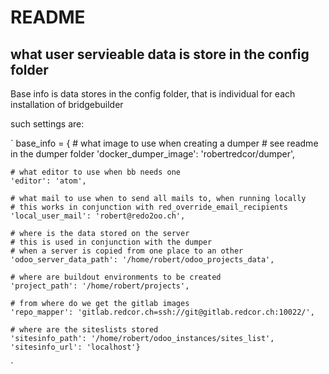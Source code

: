 # README
## what user servieable data is store in the config folder
Base info is data stores in the config folder, that is individual for each 
installation of bridgebuilder

such settings are:  

`
base_info = {
    # what image to use when creating a dumper
    # see readme in the dumper folder
    'docker_dumper_image': 'robertredcor/dumper',

    # what editor to use when bb needs one
    'editor': 'atom',

    # what mail to use when to send all mails to, when running locally
    # this works in conjunction with red_override_email_recipients
    'local_user_mail': 'robert@redo2oo.ch',

    # where is the data stored on the server
    # this is used in conjunction with the dumper
    # when a server is copied from one place to an other
    'odoo_server_data_path': '/home/robert/odoo_projects_data',

    # where are buildout environments to be created
    'project_path': '/home/robert/projects',

    # from where do we get the gitlab images
    'repo_mapper': 'gitlab.redcor.ch=ssh://git@gitlab.redcor.ch:10022/',

    # where are the siteslists stored
    'sitesinfo_path': '/home/robert/odoo_instances/sites_list',
    'sitesinfo_url': 'localhost'}
`